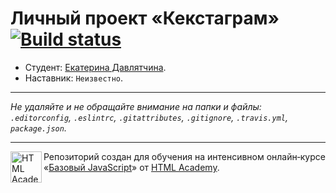 # Личный проект «Кекстаграм» [![Build status][travis-image]][travis-url]

* Студент: [Екатерина Давлятчина](https://up.htmlacademy.ru/javascript/10/user/111107).
* Наставник: `Неизвестно`.

---

_Не удаляйте и не обращайте внимание на папки и файлы:_<br>
_`.editorconfig`, `.eslintrc`, `.gitattributes`, `.gitignore`, `.travis.yml`, `package.json`._

---

<a href="https://htmlacademy.ru/intensive/javascript"><img align="left" width="50" height="50" title="HTML Academy" src="https://up.htmlacademy.ru/static/img/intensive/javascript/logo-for-github.svg"></a>

Репозиторий создан для обучения на интенсивном онлайн‑курсе «[Базовый JavaScript](https://htmlacademy.ru/intensive/javascript)» от [HTML Academy](https://htmlacademy.ru).

[travis-image]: https://travis-ci.org/htmlacademy-javascript/111107-kekstagram.svg?branch=master
[travis-url]: https://travis-ci.org/htmlacademy-javascript/111107-kekstagram
